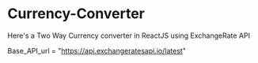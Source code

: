 
# Currency-Converter
Here's a Two Way Currency converter in ReactJS using ExchangeRate API

Base_API_url = "https://api.exchangeratesapi.io/latest"

